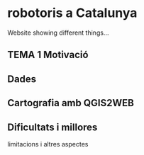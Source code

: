 # robotoris a Catalunya

Website showing different things...

## TEMA 1 Motivació

## Dades

## Cartografia amb QGIS2WEB

## Dificultats i millores
limitacions i altres aspectes



